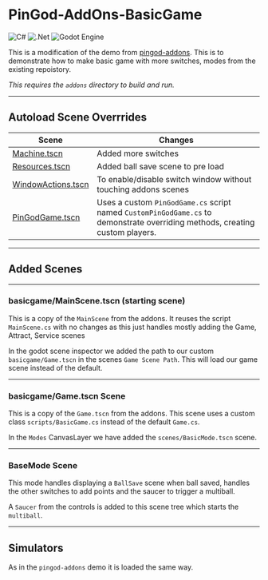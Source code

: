 # PinGod-AddOns-BasicGame
![C#](https://img.shields.io/badge/c%23-%23239120.svg?style=for-the-badge&logo=c-sharp&logoColor=white) ![.Net](https://img.shields.io/badge/.NET-5C2D91?style=for-the-badge&logo=.net&logoColor=white) ![Godot Engine](https://img.shields.io/badge/GODOT-%23FFFFFF.svg?style=for-the-badge&logo=godot-engine) 

This is a modification of the demo from [pingod-addons](pingod-addons).
This is to demonstrate how to make basic game with more switches, modes from the existing repoistory.

*This requires the `addons` directory to build and run.*

---
## Autoload Scene Overrrides

|Scene|Changes
|--|--|
[Machine.tscn](autoload/Machine.tscn) | Added more switches
[Resources.tscn](autoload/Resources.tscn) | Added ball save scene to pre load
[WindowActions.tscn](autoload/WindowActions.tscn) | To enable/disable switch window without touching addons scenes
[PinGodGame.tscn](autoload/PinGodGame.tscn) | Uses a custom `PinGodGame.cs` script named `CustomPinGodGame.cs` to demonstrate overriding methods, creating custom players.

---
## Added Scenes

---
### basicgame/MainScene.tscn (starting scene)
This is a copy of the `MainScene` from the addons. It reuses the script `MainScene.cs` with no changes as this just handles mostly adding the Game, Attract, Service scenes

In the godot scene inspector we added the path to our custom `basicgame/Game.tscn` in the scenes `Game Scene Path`.
This will load our game scene instead of the default.

---
### basicgame/Game.tscn Scene
This is a copy of the `Game.tscn` from the addons.
This scene uses a custom class `scripts/BasicGame.cs` instead of the default `Game.cs`.

In the `Modes` CanvasLayer we have added the `scenes/BasicMode.tscn` scene.

---
### BaseMode Scene
This mode handles displaying a `BallSave` scene when ball saved, handles the other switches to add points and the saucer to trigger a multiball.

A `Saucer` from the controls is added to this scene tree which starts the `multiball`.

---
## Simulators
As in the `pingod-addons` demo it is loaded the same way.